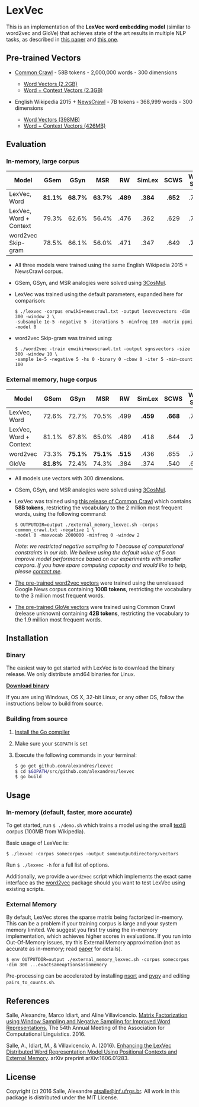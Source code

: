 # LexVec

This is an implementation of the **LexVec word embedding model** (similar to word2vec and GloVe) that achieves state of the art results in multiple NLP tasks, as described in [this paper](http://anthology.aclweb.org/P16-2068) and [this one](https://arxiv.org/pdf/1606.01283v1).

## Pre-trained Vectors

* [Common Crawl](http://web-language-models.s3-website-us-east-1.amazonaws.com/wmt16/deduped/en-new.xz) - 58B tokens - 2,000,000 words - 300 dimensions
  - [Word Vectors (2.2GB)](http://nlpserver2.inf.ufrgs.br/alexandres/vectors/lexvec.commoncrawl.300d.W.pos.vectors.gz)
  - [Word + Context Vectors (2.3GB)](http://nlpserver2.inf.ufrgs.br/alexandres/vectors/lexvec.commoncrawl.300d.W+C.pos.vectors.gz)

* English Wikipedia 2015 + [NewsCrawl](http://www.statmt.org/wmt14/translation-task.html) - 7B tokens - 368,999 words - 300 dimensions
  - [Word Vectors (398MB)](http://nlpserver2.inf.ufrgs.br/alexandres/vectors/lexvec.enwiki%2bnewscrawl.300d.W.pos.vectors.gz)
  - [Word + Context Vectors (426MB)](http://nlpserver2.inf.ufrgs.br/alexandres/vectors/lexvec.enwiki%2bnewscrawl.300d.W%2bC.pos.vectors.gz)

## Evaluation

### In-memory, large corpus

| Model  | GSem | GSyn | MSR | RW | SimLex | SCWS | WS-Sim | WS-Rel | MEN | MTurk | 
| -----  | :----: | :----: | :----: | :----: | :----: | :----: | :----: | :----: | :----: | :----: |
| LexVec, Word | **81.1%** | **68.7%** | **63.7%** | **.489** | **.384** | **.652** | .727 | .619 | .759 | .655 | 
| LexVec, Word + Context | 79.3% | 62.6% | 56.4% | .476 | .362 | .629 | .734 | **.663** | **.772** | .649 |
| word2vec Skip-gram | 78.5% | 66.1% | 56.0% | .471 | .347 | .649 | **.774** | .647 | .759 | **.687** |

* All three models were trained using the same English Wikipedia 2015 + NewsCrawl corpus.

* GSem, GSyn, and MSR analogies were solved using [3CosMul](http://www.aclweb.org/anthology/W14-1618).

* LexVec was trained using the default parameters, expanded here for comparison:

  ```
  $ ./lexvec -corpus enwiki+newscrawl.txt -output lexvecvectors -dim 300 -window 2 \
  -subsample 1e-5 -negative 5 -iterations 5 -minfreq 100 -matrix ppmi -model 0
  ```
  
* word2vec Skip-gram was trained using:
  
  ```
  $ ./word2vec -train enwiki+newscrawl.txt -output sgnsvectors -size 300 -window 10 \
  -sample 1e-5 -negative 5 -hs 0 -binary 0 -cbow 0 -iter 5 -min-count 100
  ```

### External memory, huge corpus

| Model  | GSem | GSyn | MSR | RW | SimLex | SCWS | WS-Sim | WS-Rel | MEN | MTurk | 
| -----  | :----: | :----: | :----: | :----: | :----: | :----: | :----: | :----: | :----: | :----: |
| LexVec, Word | 72.6% | 72.7% | 70.5% | .499 | **.459** | **.668** | .761 | .669 | .800 | .707 | 
| LexVec, Word + Context | 81.1% | 67.8% | 65.0% | .489 | .418 | .644 | **.771** | **.688** | **.813** | **.712** |
| word2vec | 73.3% | **75.1%** | **75.1%** | **.515** | .436 | .655 | .741 | .610 | .699 | .680 |
| GloVe | **81.8%** | 72.4% | 74.3% | .384 | .374 | .540 | .698 | .571 | .743 | .645 |

* All models use vectors with 300 dimensions.

* GSem, GSyn, and MSR analogies were solved using [3CosMul](http://www.aclweb.org/anthology/W14-1618).

* LexVec was trained using [this release of Common Crawl](http://web-language-models.s3-website-us-east-1.amazonaws.com/wmt16/deduped/en-new.xz) 
which contains **58B tokens**, restricting the vocabulary to the 2 million most frequent words, using the following command:

  ```
  $ OUTPUTDIR=output ./external_memory_lexvec.sh -corpus common_crawl.txt -negative 1 \
  -model 0 -maxvocab 2000000 -minfreq 0 -window 2                                             
  ```  

  *Note: we restricted negative sampling to 1 because of computational constraints in our lab. We believe using the default value of 5 can improve model performance based on our experiments with smaller corpora. If you have spare computing capacity and would like to help, please [contact me](mailto:atsalle@inf.ufrgs.br).*  
  
* [The pre-trained word2vec vectors](https://drive.google.com/file/d/0B7XkCwpI5KDYNlNUTTlSS21pQmM/edit?usp=sharing) were trained using the unreleased Google News corpus containing **100B  tokens**, restricting the vocabulary to the 3 million most frequent words.

* [The pre-trained GloVe vectors](http://nlp.stanford.edu/data/wordvecs/glove.42B.300d.zip) were trained using Common Crawl (release unknown) containing **42B  tokens**, restricting the vocabulary to the 1.9 million most frequent words.


## Installation

### Binary

The easiest way to get started with LexVec is to download the binary release. We only distribute amd64 binaries for Linux.

**[Download binary](https://github.com/alexandres/lexvec/releases)**

If you are using Windows, OS X, 32-bit Linux, or any other OS, follow the instructions below to build from source.

### Building from source

1. [Install the Go compiler](https://golang.org/doc/install)
2. Make sure your `$GOPATH` is set
3. Execute the following commands in your terminal:

   ```bash
   $ go get github.com/alexandres/lexvec
   $ cd $GOPATH/src/github.com/alexandres/lexvec
   $ go build
   ```

## Usage

### In-memory (default, faster, more accurate)

To get started, run `$ ./demo.sh` which trains a model using the small [text8](http://mattmahoney.net/dc/text8.zip) corpus (100MB from Wikipedia).

Basic usage of LexVec is:

`$ ./lexvec -corpus somecorpus -output someoutputdirectory/vectors`

Run `$ ./lexvec -h` for a full list of options.

Additionally, we provide a `word2vec` script which implements the exact same interface as the [word2vec](https://code.google.com/archive/p/word2vec/) package should you want to test LexVec using existing scripts. 

### External Memory

By default, LexVec stores the sparse matrix being factorized in-memory. This can be a problem if your training corpus is large and your system memory limited. We suggest you first try using the in-memory implementation, which achieves higher scores in evaluations. If you run into Out-Of-Memory issues, try this External Memory approximation (not as accurate as in-memory; read [paper](https://arxiv.org/pdf/1606.01283v1) for details).

`$ env OUTPUTDIR=output ./external_memory_lexvec.sh -corpus somecorpus -dim 300 ...exactsameoptionsasinmemory`

Pre-processing can be accelerated by installing [nsort](http://www.ordinal.com/try.cgi/nsort-i386-3.4.54.rpm) and [pypy](http://pypy.org/) and editing `pairs_to_counts.sh`.

## References

Salle, Alexandre, Marco Idiart, and Aline Villavicencio. [Matrix Factorization using Window Sampling and Negative Sampling for Improved Word Representations.](http://anthology.aclweb.org/P16-2068) The 54th Annual Meeting of the Association for Computational Linguistics. 2016.

Salle, A., Idiart, M., & Villavicencio, A. (2016). [Enhancing the LexVec Distributed Word Representation Model Using Positional Contexts and External Memory](https://arxiv.org/pdf/1606.01283v1). arXiv preprint arXiv:1606.01283.

## License

Copyright (c) 2016 Salle, Alexandre <atsalle@inf.ufrgs.br>. All work in this package is distributed under the MIT License.
